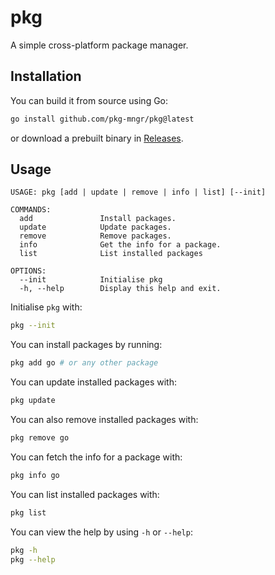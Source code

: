 # pkg

A simple cross-platform package manager.

## Installation

You can build it from source using Go:

```sh
go install github.com/pkg-mngr/pkg@latest
```

or download a prebuilt binary in [Releases](https://github.com/pkg-mngr/pkg/releases).

## Usage

```
USAGE: pkg [add | update | remove | info | list] [--init]

COMMANDS:
  add               Install packages.
  update            Update packages.
  remove            Remove packages.
  info              Get the info for a package.
  list              List installed packages

OPTIONS:
  --init            Initialise pkg
  -h, --help        Display this help and exit.
```

Initialise `pkg` with:

```sh
pkg --init
```

You can install packages by running:

```sh
pkg add go # or any other package
```

You can update installed packages with:

```sh
pkg update
```

You can also remove installed packages with:

```sh
pkg remove go
```

You can fetch the info for a package with:

```sh
pkg info go
```

You can list installed packages with:

```sh
pkg list
```

You can view the help by using `-h` or `--help`:

```sh
pkg -h
pkg --help
```

